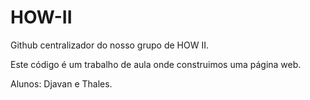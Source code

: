 # HOW-II
 
Github centralizador do nosso grupo de HOW II.

Este código é um trabalho de aula onde construimos uma página web.

Alunos: Djavan e Thales.
